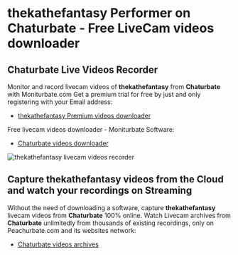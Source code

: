 # thekathefantasy Performer on Chaturbate - Free LiveCam videos downloader

## Chaturbate Live Videos Recorder

Monitor and record livecam videos of **thekathefantasy** from **Chaturbate** with Moniturbate.com
Get a premium trial for free by just and only registering with your Email address:
* [thekathefantasy Premium videos downloader](https://moniturbate.com/request-demo-licence-key.html)

Free livecam videos downloader - Moniturbate Software:
* [Chaturbate videos downloader](https://moniturbate.com/moniturbate-download-software.html)

![thekathefantasy livecam videos recorder](https://peachurnet.com/templates/moniturbate-software.png)


## Capture thekathefantasy videos from the Cloud and watch your recordings on Streaming

Without the need of downloading a software, capture **thekathefantasy** livecam videos from **Chaturbate** 100% online.
Watch Livecam archives from **Chaturbate** unlimitedly from thousands of existing recordings, only on Peachurbate.com and its websites network:
* [Chaturbate videos archives](https://peachurnet.com/)